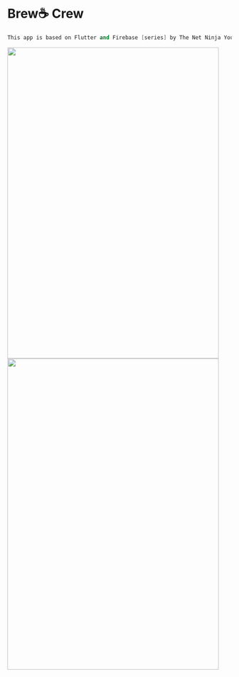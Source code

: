 # Brew☕ Crew  

```s
This app is based on Flutter and Firebase [series] by The Net Ninja Youtube Channel
```

<img src="https://i.ibb.co/Lpvj3dv/Screenshot-20201106-214134.png" width="475" height="700"/>
<img src="https://i.ibb.co/Z1trTWz/Screenshot-20201106-214210.png" width="475" height="700"/>

[series]: <(https://www.youtube.com/watch?v=sfA3NWDBPZ4&list=PL4cUxeGkcC9j--TKIdkb3ISfRbJeJYQwC)>
